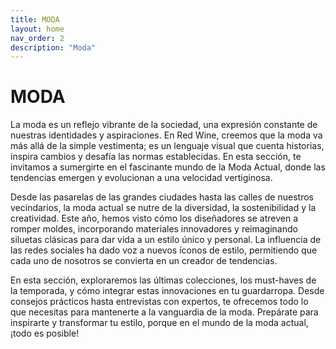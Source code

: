 ```yaml
---
title: MODA
layout: home
nav_order: 2
description: "Moda"
---
```

# MODA #
La moda es un reflejo vibrante de la sociedad, una expresión constante de nuestras identidades y aspiraciones. En Red Wine, creemos que la moda va más allá de la simple vestimenta; es un lenguaje visual que cuenta historias, inspira cambios y desafía las normas establecidas. En esta sección, te invitamos a sumergirte en el fascinante mundo de la Moda Actual, donde las tendencias emergen y evolucionan a una velocidad vertiginosa.

Desde las pasarelas de las grandes ciudades hasta las calles de nuestros vecindarios, la moda actual se nutre de la diversidad, la sostenibilidad y la creatividad. Este año, hemos visto cómo los diseñadores se atreven a romper moldes, incorporando materiales innovadores y reimaginando siluetas clásicas para dar vida a un estilo único y personal. La influencia de las redes sociales ha dado voz a nuevos íconos de estilo, permitiendo que cada uno de nosotros se convierta en un creador de tendencias.

En esta sección, exploraremos las últimas colecciones, los must-haves de la temporada, y cómo integrar estas innovaciones en tu guardarropa. Desde consejos prácticos hasta entrevistas con expertos, te ofrecemos todo lo que necesitas para mantenerte a la vanguardia de la moda. Prepárate para inspirarte y transformar tu estilo, porque en el mundo de la moda actual, ¡todo es posible!
  
